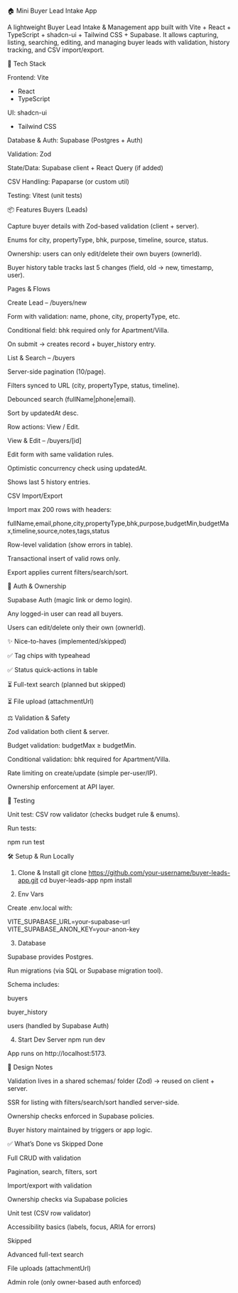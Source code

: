 🏠 Mini Buyer Lead Intake App

A lightweight Buyer Lead Intake & Management app built with Vite + React + TypeScript + shadcn-ui + Tailwind CSS + Supabase.
It allows capturing, listing, searching, editing, and managing buyer leads with validation, history tracking, and CSV import/export.

🚀 Tech Stack

Frontend: Vite
 + React
 + TypeScript

UI: shadcn-ui
 + Tailwind CSS

Database & Auth: Supabase
 (Postgres + Auth)

Validation: Zod

State/Data: Supabase client + React Query (if added)

CSV Handling: Papaparse (or custom util)

Testing: Vitest (unit tests)

📦 Features
Buyers (Leads)

Capture buyer details with Zod-based validation (client + server).

Enums for city, propertyType, bhk, purpose, timeline, source, status.

Ownership: users can only edit/delete their own buyers (ownerId).

Buyer history table tracks last 5 changes (field, old → new, timestamp, user).

Pages & Flows

Create Lead – /buyers/new

Form with validation: name, phone, city, propertyType, etc.

Conditional field: bhk required only for Apartment/Villa.

On submit → creates record + buyer_history entry.

List & Search – /buyers

Server-side pagination (10/page).

Filters synced to URL (city, propertyType, status, timeline).

Debounced search (fullName|phone|email).

Sort by updatedAt desc.

Row actions: View / Edit.

View & Edit – /buyers/[id]

Edit form with same validation rules.

Optimistic concurrency check using updatedAt.

Shows last 5 history entries.

CSV Import/Export

Import max 200 rows with headers:

fullName,email,phone,city,propertyType,bhk,purpose,budgetMin,budgetMax,timeline,source,notes,tags,status


Row-level validation (show errors in table).

Transactional insert of valid rows only.

Export applies current filters/search/sort.

🔑 Auth & Ownership

Supabase Auth (magic link or demo login).

Any logged-in user can read all buyers.

Users can edit/delete only their own (ownerId).

✨ Nice-to-haves (implemented/skipped)

✅ Tag chips with typeahead

✅ Status quick-actions in table

⏳ Full-text search (planned but skipped)

⏳ File upload (attachmentUrl)

⚖️ Validation & Safety

Zod validation both client & server.

Budget validation: budgetMax ≥ budgetMin.

Conditional validation: bhk required for Apartment/Villa.

Rate limiting on create/update (simple per-user/IP).

Ownership enforcement at API layer.

🧪 Testing

Unit test: CSV row validator (checks budget rule & enums).

Run tests:

npm run test

🛠️ Setup & Run Locally
1. Clone & Install
git clone https://github.com/your-username/buyer-leads-app.git
cd buyer-leads-app
npm install

2. Env Vars

Create .env.local with:

VITE_SUPABASE_URL=your-supabase-url
VITE_SUPABASE_ANON_KEY=your-anon-key

3. Database

Supabase provides Postgres.

Run migrations (via SQL or Supabase migration tool).

Schema includes:

buyers

buyer_history

users (handled by Supabase Auth)

4. Start Dev Server
npm run dev


App runs on http://localhost:5173.

📐 Design Notes

Validation lives in a shared schemas/ folder (Zod) → reused on client + server.

SSR for listing with filters/search/sort handled server-side.

Ownership checks enforced in Supabase policies.

Buyer history maintained by triggers or app logic.

✅ What’s Done vs Skipped
Done

Full CRUD with validation

Pagination, search, filters, sort

Import/export with validation

Ownership checks via Supabase policies

Unit test (CSV row validator)

Accessibility basics (labels, focus, ARIA for errors)

Skipped

Advanced full-text search

File uploads (attachmentUrl)

Admin role (only owner-based auth enforced)
